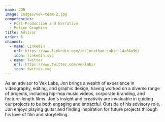 ```yaml
---
name: JON
image: images/vek-team-2.jpg
competencies:
  - Post-Production and Narrative
  - Motion Graphics
title: Advisor
order: 6
channel:
  - name: LinkedIn
    url: https://www.linkedin.com/in/jonathan-cubid-14a86a96/
    icon: linkedin.svg
  - name: Twitter
    url: https://www.twitter.com/veklabs/
    icon: twitter.svg
---
```

As an advisor to Vek Labs, Jon brings a wealth of experience in videography, editing, and graphic design, having worked on a diverse range of projects, including hip-hop music videos, corporate branding, and feature-length films. Jon's insight and creativity are invaluable in guiding our projects to be both engaging and impactful. Outside of his advisory role, Jon enjoys playing guitar and finding inspiration for future projects through his love of film and storytelling.
